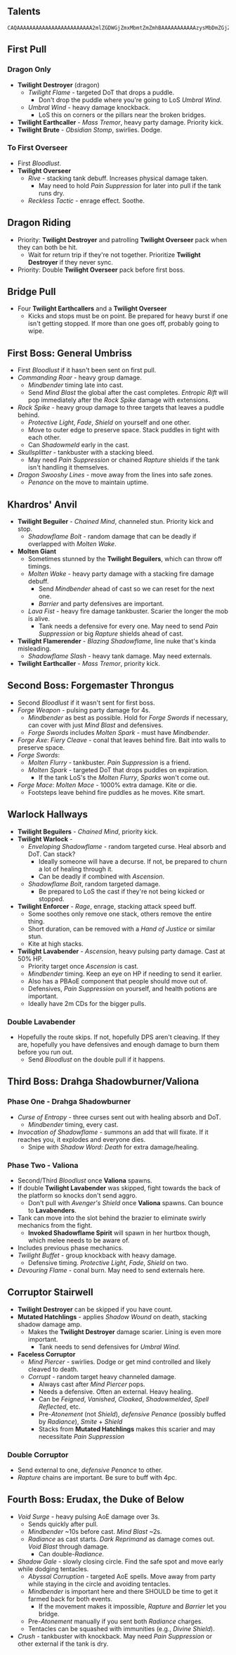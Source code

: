 ## Talents
```
CAQAAAAAAAAAAAAAAAAAAAAAAAA2mlZGDWGjZmxMbmtZmZmhBAAAAAAAAAAAzysMbDmZGjZhhBjhZhtZaMxyAmZAQBY2mtNwYzG
```
## First Pull
### Dragon Only
- **Twilight Destroyer** (dragon)
	- _Twilight Flame_ - targeted DoT that drops a puddle.
		- Don't drop the puddle where you're going to LoS _Umbral Wind_.
	- _Umbral Wind_ - heavy damage knockback.
		- LoS this on corners or the pillars near the broken bridges.
- **Twilight Earthcaller** - _Mass Tremor_, heavy party damage. Priority kick.
- **Twilight Brute** - _Obsidian Stomp_, swirlies. Dodge.
### To First Overseer
- First _Bloodlust_.
- **Twilight Overseer**
	- _Rive_ - stacking tank debuff. Increases physical damage taken.
		- May need to hold _Pain Suppression_ for later into pull if the tank runs dry.
	- _Reckless Tactic_ - enrage effect. Soothe.
## Dragon Riding
- Priority: **Twilight Destroyer** and patrolling **Twilight Overseer** pack when they can both be hit.
	- Wait for return trip if they're not together. Prioritize **Twilight Destroyer** if they never sync.
- Priority: Double **Twilight Overseer** pack before first boss.
## Bridge Pull
- Four **Twilight Earthcallers** and a **Twilight Overseer**
	- Kicks and stops must be on point. Be prepared for heavy burst if one isn't getting stopped. If more than one goes off, probably going to wipe.
## First Boss: General Umbriss
- First _Bloodlust_ if it hasn't been sent on first pull.
- _Commanding Roar_ - heavy group damage.
	- _Mindbender_ timing late into cast.
	- Send _Mind Blast_ the global after the cast completes. _Entropic Rift_ will pop immediately after the _Rock Spike_ damage with extensions.
- _Rock Spike_ - heavy group damage to three targets that leaves a puddle behind.
	- _Protective Light_, _Fade_, _Shield_ on yourself and one other.
	- Move to outer edge to preserve space. Stack puddles in tight with each other.
	- Can _Shadowmeld_ early in the cast.
- _Skullsplitter_ - tankbuster with a stacking bleed.
	- May need _Pain Suppression_ or chained _Rapture_ shields if the tank isn't handling it themselves.
- _Dragon Swooshy Lines_ - move away from the lines into safe zones.
	- _Penance_ on the move to maintain uptime.
## Khardros' Anvil
- **Twilight Beguiler** - _Chained Mind_, channeled stun. Priority kick and stop.
	- _Shadowflame Bolt_ - random damage that can be deadly if overlapped with _Molten Wake_.
- **Molten Giant**
	- Sometimes stunned by the **Twilight Beguilers**, which can throw off timings.
	- _Molten Wake_ - heavy party damage with a stacking fire damage debuff.
		- Send _Mindbender_ ahead of cast so we can reset for the next one.
		- _Barrier_ and party defensives are important.
	- _Lava Fist_ - heavy fire damage tankbuster. Scarier the longer the mob is alive.
		- Tank needs a defensive for every one. May need to send _Pain Suppression_ or big _Rapture_ shields ahead of cast.
- **Twilight Flamerender** - _Blazing Shadowflame_, line nuke that's kinda misleading.
	- _Shadowflame Slash_ - heavy tank damage. May need externals.
- **Twilight Earthcaller** - _Mass Tremor_, priority kick.
## Second Boss: Forgemaster Throngus
- Second _Bloodlust_ if it wasn't sent for first boss.
- _Forge Weapon_ - pulsing party damage for 4s.
	- _Mindbender_ as best as possible. Hold for _Forge Swords_ if necessary, can cover with just _Mind Blast_ and defensives.
	- _Forge Swords_ includes _Molten Spark_ - must have _Mindbender_.
- _Forge Axe_: _Fiery Cleave_ - conal that leaves behind fire. Bait into walls to preserve space.
- _Forge Swords_: 
	- _Molten Flurry_ - tankbuster. _Pain Suppression_ is a friend.
	-  _Molten Spark_ - targeted DoT that drops puddles on expiration.
		- If the tank LoS's the _Molten Flurry_, _Sparks_ won't come out.
- _Forge Mace_: _Molten Mace_ - 1000% extra damage. Kite or die.
	- Footsteps leave behind fire puddles as he moves. Kite smart.
## Warlock Hallways
- **Twilight Beguilers** - _Chained Mind_, priority kick.
- **Twilight Warlock** - 
	- _Enveloping Shadowflame_ - random targeted curse. Heal absorb and DoT. Can stack?
		- Ideally someone will have a decurse. If not, be prepared to churn a lot of healing through it.
		- Can be deadly if combined with _Ascension_.
	- _Shadowflame Bolt_, random targeted damage.
		- Be prepared to LoS the cast if they're not being kicked or stopped.
- **Twilight Enforcer** - _Rage_, enrage, stacking attack speed buff. 
	- Some soothes only remove one stack, others remove the entire thing.
	- Short duration, can be removed with a _Hand of Justice_ or similar stun.
	- Kite at high stacks.
- **Twilight Lavabender** - _Ascension_, heavy pulsing party damage. Cast at 50% HP. 
	- Priority target once _Ascension_ is cast.
	- _Mindbender_ timing. Keep an eye on HP if needing to send it earlier.
	- Also has a PBAoE component that people should move out of.
	- Defensives, _Pain Suppression_ on yourself, and health potions are important.
	- Ideally have 2m CDs for the bigger pulls.
### Double Lavabender
- Hopefully the route skips. If not, hopefully DPS aren't cleaving. If they are, hopefully you have defensives and enough damage to burn them before you run out.
	- Send _Bloodlust_ on the double pull if it happens.
## Third Boss: Drahga Shadowburner/Valiona
### Phase One - Drahga Shadowburner
- _Curse of Entropy_ - three curses sent out with healing absorb and DoT.
	- _Mindbender_ timing, every cast.
- _Invocation of Shadowflame_ - summons an add that will fixate. If it reaches you, it explodes and everyone dies.
	- Snipe with _Shadow Word: Death_ for extra damage/healing.
### Phase Two - Valiona
- Second/Third _Bloodlust_ once **Valiona** spawns.
- If double **Twilight Lavabender** was skipped, fight towards the back of the platform so knocks don't send aggro.
	- Don't pull with _Avenger's Shield_ once **Valiona** spawns. Can bounce to **Lavabenders**.
- Tank can move into the slot behind the brazier to eliminate swirly mechanics from the fight.
	- **Invoked Shadowflame Spirit** will spawn in her hurtbox though, which melee needs to be aware of.
- Includes previous phase mechanics.
- _Twilight Buffet_ - group knockback with heavy damage.
	- Defensive timing. _Protective Light_, _Fade_, _Shield_ on two.
- _Devouring Flame_ - conal burn. May need to send externals here.
## Corruptor Stairwell
- **Twilight Destroyer** can be skipped if you have count.
- **Mutated Hatchlings** - applies _Shadow Wound_ on death, stacking shadow damage amp.
	- Makes the **Twilight Destroyer** damage scarier. Lining is even more important.
		- Tank needs to send defensives for _Umbral Wind_.
- **Faceless Corruptor**
	- _Mind Piercer_ - swirlies. Dodge or get mind controlled and likely cleaved to death.
	- _Corrupt_ - random target heavy channeled damage.
		- Always cast after _Mind Piercer_ pops.
		- Needs a defensive. Often an external. Heavy healing.
		- Can be _Feigned_, _Vanished_, _Cloaked_, _Shadowmelded_, _Spell Reflected_, etc.
		- Pre-_Atonement_ (not _Shield_), _defensive Penance_ (possibly buffed by _Radiance_), _Smite_ + _Shield_
		- Stacks from **Mutated Hatchlings** makes this scarier and may necessitate _Pain Suppression_
### Double Corruptor
- Send external to one, _defensive Penance_ to other.
- _Rapture_ chains are important. Be sure to buff with 4pc.
## Fourth Boss: Erudax, the Duke of Below
- _Void Surge_ - heavy pulsing AoE damage over 3s.
	- Sends quickly after pull.
	- _Mindbender_ ~10s before cast. _Mind Blast_ ~2s.
	- _Radiance_ as cast starts. _Dark Reprimand_ as damage comes out. _Void Blast_ through damage.
		- Can double-_Radiance_.
- _Shadow Gale_ - slowly closing circle. Find the safe spot and move early while dodging tentacles.
	- _Abyssal Corruption_ - targeted AoE spells. Move away from party while staying in the circle and avoiding tentacles.
	- _Mindbender_ is important here and there SHOULD be time to get it farmed back for both events.
		- If the movement makes it impossible, _Rapture_ and _Barrier_ let you bridge.
	- Pre-_Atonement_ manually if you sent both _Radiance_ charges.
	- Tentacles can be squashed with immunities (e.g., _Divine Shield_).
- _Crush_ - tankbuster with knockback. May need _Pain Suppression_ or other external if the tank is dry.